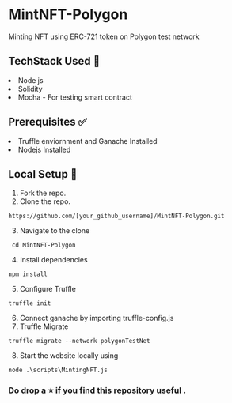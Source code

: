 # MintNFT-Polygon
Minting NFT using ERC-721 token on Polygon test network

## TechStack Used 🎯
<li>Node js</li>
<li>Solidity</li>
<li>Mocha - For testing smart contract</li>

## Prerequisites ✅
<li>Truffle enviornment and Ganache Installed</li>
<li>Nodejs Installed</li>

## Local Setup 🚧
1. Fork the repo.
2. Clone the repo.
```
https://github.com/[your_github_username]/MintNFT-Polygon.git
```
3. Navigate to the clone
```
 cd MintNFT-Polygon 
 ```
4. Install dependencies
 ```
 npm install
 ```
5. Configure Truffle
 ```
 truffle init
 ```
6. Connect ganache by importing truffle-config.js
7. Truffle Migrate 
 ```
 truffle migrate --network polygonTestNet
 ```
8. Start the website locally using
 ```
 node .\scripts\MintingNFT.js
 ```
 
 ### Do drop a :star: if you find this repository useful . 
